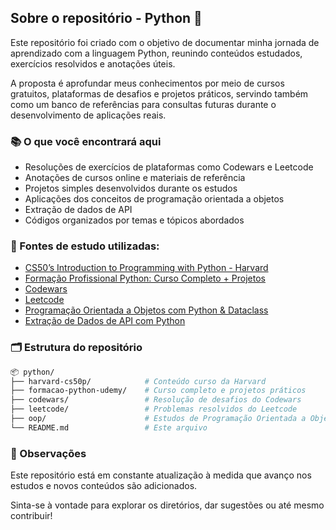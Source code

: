 ## Sobre o repositório - Python 🐍

Este repositório foi criado com o objetivo de documentar minha jornada de aprendizado com a linguagem Python, reunindo conteúdos estudados, exercícios resolvidos e anotações úteis.

A proposta é aprofundar meus conhecimentos por meio de cursos gratuitos, plataformas de desafios e projetos práticos, servindo também como um banco de referências para consultas futuras durante o desenvolvimento de aplicações reais.

### 📚 O que você encontrará aqui

- Resoluções de exercícios de plataformas como Codewars e Leetcode
- Anotações de cursos online e materiais de referência
- Projetos simples desenvolvidos durante os estudos
- Aplicações dos conceitos de programação orientada a objetos
- Extração de dados de API
- Códigos organizados por temas e tópicos abordados

### 🚀 Fontes de estudo utilizadas:

- [CS50’s Introduction to Programming with Python - Harvard](https://cs50.harvard.edu/python/2022/)
- [Formação Profissional Python: Curso Completo + Projetos](https://www.udemy.com/course/formacao-python/?couponCode=ST3MT200225A)
- [Codewars](https://www.codewars.com/)
- [Leetcode](https://leetcode.com/)
- [Programação Orientada a Objetos com Python & Dataclass](https://www.youtube.com/watch?v=eqBf1TxN5mQ&ab_channel=ProgramadorPython)
- [Extração de Dados de API com Python](https://www.udemy.com/course/aprenda-a-extrair-dados-de-apis-com-python-do-zero/)

### 🗂️ Estrutura do repositório

```bash
📦 python/
├── harvard-cs50p/            # Conteúdo curso da Harvard
├── formacao-python-udemy/    # Curso completo e projetos práticos
├── codewars/                 # Resolução de desafios do Codewars
├── leetcode/                 # Problemas resolvidos do Leetcode
├── oop/                      # Estudos de Programação Orientada a Objetos
└── README.md                 # Este arquivo
```

### 📌 Observações
Este repositório está em constante atualização à medida que avanço nos estudos e novos conteúdos são adicionados.

Sinta-se à vontade para explorar os diretórios, dar sugestões ou até mesmo contribuir!